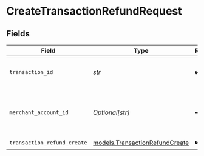 # CreateTransactionRefundRequest


## Fields

| Field                                                                  | Type                                                                   | Required                                                               | Description                                                            | Example                                                                |
| ---------------------------------------------------------------------- | ---------------------------------------------------------------------- | ---------------------------------------------------------------------- | ---------------------------------------------------------------------- | ---------------------------------------------------------------------- |
| `transaction_id`                                                       | *str*                                                                  | :heavy_check_mark:                                                     | N/A                                                                    | 7099948d-7286-47e4-aad8-b68f7eb44591                                   |
| `merchant_account_id`                                                  | *Optional[str]*                                                        | :heavy_minus_sign:                                                     | The ID of the merchant account to use for this request.                | default                                                                |
| `transaction_refund_create`                                            | [models.TransactionRefundCreate](../models/transactionrefundcreate.md) | :heavy_check_mark:                                                     | N/A                                                                    |                                                                        |